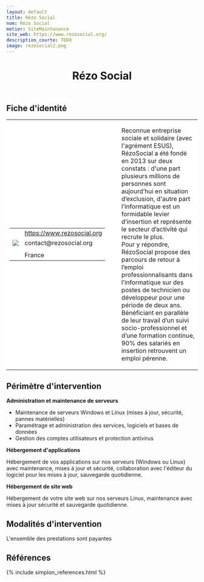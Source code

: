 ```yaml
---
layout: default
title: Rézo Social
nom: Rézo Social
metier: SiteMaintenance
site_web: https://www.rezosocial.org/
description_courte: TODO
image: rezosocial2.png
---
```


<header>
	<h1> Rézo Social </h1>
</header>

<div class="main">
	<h2> Fiche d'identité </h2>
	<table style="border-collapse: collapse;">
		<tr style="border: none; background-color:#FFFFFF;">
			<td style="border: none; background-color:#FFFFFF;width:20%;height:80%;">
				<div class="fiche_contact" style="">
					<table style="border-collapse: collapse;">
						<tr class="site_web" style="border: none; background-color:#FFFFFF;">
							<td style="border: none;">
								<img src="" class="fiche_icone"/>
							</td>
							<td style="border: none;">
								<a href="https://www.rezosocial.org"> https://www.rezosocial.org</a>
							</td>
						</tr>
						<tr class="contact" style="border: none; background-color:#FFFFFF;">
							<td style="border: none;display: table-cell;">
								<img src="{{site.url}}{{site.baseurl}}/images/email_icon.png" class="image" style="max-width:150%;vertical-align: middle;"/>
							</td>
							<td style="border: none;">
								contact@rezosocial.org  
							</td>
						</tr>
						<tr class="telephone" style="border: none; background-color:#FFFFFF;">
							<td style="border: none;">
								<img src="" class="fiche_icone"/>
							</td>
							<td style="border: none;">
							</td>
						</tr>
						<tr class="zone" style="border: none; background-color:#FFFFFF;">
							<td style="border: none;">
								<img src="" class="fiche_icone"/>
							</td>
							<td style="border: none;">
								France
							</td>
						</tr>
					</table>
				</div>
			</td>
			<td style="width:10%;"/>
			<td style="background-color:#FFFFFF; width:60%;">
				<div class="fiche_identite">
					<p style="font-weight:normal;">
					Reconnue entreprise sociale et solidaire (avec l'agrément ESUS), RézoSocial a été fondé en 2013 sur deux constats : d'une part plusieurs millions de personnes sont aujourd’hui en situation d’exclusion, d'autre part l’informatique est un formidable levier d’insertion et représente le secteur d’activité qui recrute le plus.<br> Pour y répondre, RézoSocial propose des parcours de retour à l’emploi professionnalisants dans l’informatique sur des postes de technicien ou développeur pour une période de deux ans. Bénéficiant en parallèle de leur travail d’un suivi socio-professionnel et d’une formation continue, 90% des salariés en insertion retrouvent un emploi pérenne.
					</p>
				</div>
			</td>
		</tr>
	</table>
	<div class="perimetre_intervention">
		<h2> Périmètre d'intervention </h2>
		<strong>Administration et maintenance de serveurs</strong>
			<ul>
				<li>Maintenance de serveurs Windows et Linux (mises à jour, sécurité, pannes matérielles)</li>
				<li>Paramétrage et administration des services, logiciels et bases de données</li>
				<li>Gestion des comptes utilisateurs et protection antivirus</li></ul>
		<strong>Hébergement d'applications</strong>
		<p>Hébergement de vos applications sur nos serveurs (Windows ou Linux) avec maintenance, mises à jour et sécurité, collaboration avec l'éditeur du logiciel pour les mises à jour, sauvegarde quotidienne.</p>
		<strong>Hébergement de site web</strong>
		<p> Hébergement de votre site web sur nos serveurs Linux, maintenance avec mises à jour sécurité et  sauvegarde quotidienne.</p>
	</div>
	<div class="modalite_intervention">
		<h2> Modalités d'intervention </h2>
		<p>L'ensemble des prestations sont payantes</p>
</div>
<footer class="references">
	<h2> Références </h2>
	{% include simplon_references.html %}
</footer>

